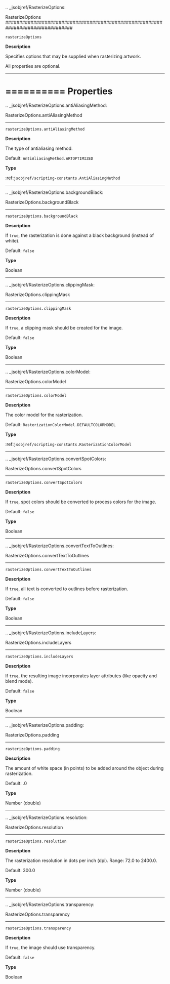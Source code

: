 .. _jsobjref/RasterizeOptions:

RasterizeOptions
################################################################################

``rasterizeOptions``

**Description**

Specifies options that may be supplied when rasterizing artwork.

All properties are optional.

----

==========
Properties
==========

.. _jsobjref/RasterizeOptions.antiAliasingMethod:

RasterizeOptions.antiAliasingMethod
********************************************************************************

``rasterizeOptions.antiAliasingMethod``

**Description**

The type of antialiasing method.

Default: ``AntiAliasingMethod.ARTOPTIMIZED``

**Type**

:ref:`jsobjref/scripting-constants.AntiAliasingMethod`

----

.. _jsobjref/RasterizeOptions.backgroundBlack:

RasterizeOptions.backgroundBlack
********************************************************************************

``rasterizeOptions.backgroundBlack``

**Description**

If ``true``, the rasterization is done against a black background (instead of white).

Default: ``false``

**Type**

Boolean

----

.. _jsobjref/RasterizeOptions.clippingMask:

RasterizeOptions.clippingMask
********************************************************************************

``rasterizeOptions.clippingMask``

**Description**

If ``true``, a clipping mask should be created for the image.

Default: ``false``

**Type**

Boolean

----

.. _jsobjref/RasterizeOptions.colorModel:

RasterizeOptions.colorModel
********************************************************************************

``rasterizeOptions.colorModel``

**Description**

The color model for the rasterization.

Default: ``RasterizationColorModel.DEFAULTCOLORMODEL``

**Type**

:ref:`jsobjref/scripting-constants.RasterizationColorModel`

----

.. _jsobjref/RasterizeOptions.convertSpotColors:

RasterizeOptions.convertSpotColors
********************************************************************************

``rasterizeOptions.convertSpotColors``

**Description**

If ``true``, spot colors should be converted to process colors for the image.

Default: ``false``

**Type**

Boolean

----

.. _jsobjref/RasterizeOptions.convertTextToOutlines:

RasterizeOptions.convertTextToOutlines
********************************************************************************

``rasterizeOptions.convertTextToOutlines``

**Description**

If ``true``, all text is converted to outlines before rasterization.

Default: ``false``

**Type**

Boolean

----

.. _jsobjref/RasterizeOptions.includeLayers:

RasterizeOptions.includeLayers
********************************************************************************

``rasterizeOptions.includeLayers``

**Description**

If ``true``, the resulting image incorporates layer attributes (like opacity and blend mode).

Default: ``false``

**Type**

Boolean

----

.. _jsobjref/RasterizeOptions.padding:

RasterizeOptions.padding
********************************************************************************

``rasterizeOptions.padding``

**Description**

The amount of white space (in points) to be added around the object during rasterization.

Default: .0

**Type**

Number (double)

----

.. _jsobjref/RasterizeOptions.resolution:

RasterizeOptions.resolution
********************************************************************************

``rasterizeOptions.resolution``

**Description**

The rasterization resolution in dots per inch (dpi). Range: 72.0 to 2400.0.

Default: 300.0

**Type**

Number (double)

----

.. _jsobjref/RasterizeOptions.transparency:

RasterizeOptions.transparency
********************************************************************************

``rasterizeOptions.transparency``

**Description**

If ``true``, the image should use transparency.

Default: ``false``

**Type**

Boolean
